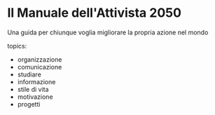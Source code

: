 # Il Manuale dell'Attivista 2050

Una guida per chiunque voglia migliorare la propria azione nel mondo


topics:

- organizzazione
- comunicazione
- studiare
- informazione
- stile di vita
- motivazione
- progetti
